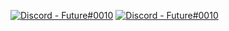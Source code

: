 [![Discord - Future#0010](https://img.shields.io/endpoint?url=https://momo5502.com/iw4x/members-badge.php)](https://discord.gg/sKeVmR3)
[![Discord - Future#0010](https://img.shields.io/badge/Donate-PayPal-0079C1)](https://www.paypal.com/donate/?hosted_button_id=PZMD6KR4CWRQL)
